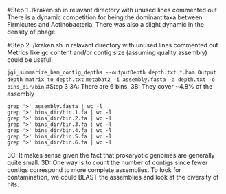 #Step 1
./kraken.sh in relavant directory with unused lines commented out
There is a dynamic competition for being the dominant taxa between Firmicutes and Actinobacteria. There was also a slight dynamic in the density of phage.

#Step 2
./kraken.sh in relavant directory with unused lines commented out
Metrics like gc content and/or contig size (assuming quality assembly) could be useful.

`jgi_summarize_bam_contig_depths --outputDepth depth.txt *.bam
Output depth matrix to depth.txt`
`metabat2 -i assembly.fasta -a depth.txt -o bins_dir/bin`
#Step 3
3A: There are 6 bins.
3B: They cover ~4.8% of the assembly
```
grep '>' assembly.fasta | wc -l
grep '>' bins_dir/bin.1.fa | wc -l
grep '>' bins_dir/bin.2.fa | wc -l
grep '>' bins_dir/bin.3.fa | wc -l
grep '>' bins_dir/bin.4.fa | wc -l
grep '>' bins_dir/bin.5.fa | wc -l
grep '>' bins_dir/bin.6.fa | wc -l
```
3C: It makes sense given the fact that prokaryotic genomes are generally quite small. 
3D: One way is to count the number of contigs since fewer contigs correspond to more complete assemblies. To look for contamination, we could BLAST the assemblies and look at the diversity of hits.
